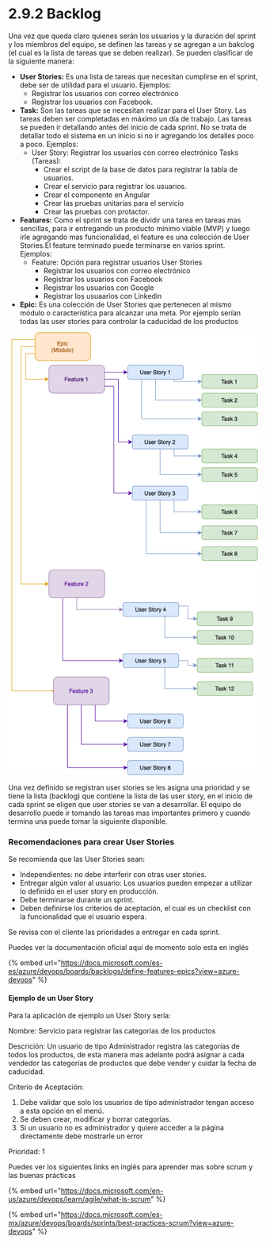 # 2.9.2 Backlog

Una vez que queda claro quienes serán los usuarios y la duración del sprint y los miembros del equipo, se definen las tareas y se agregan a un bakclog \(el cual es la lista de tareas que se deben realizar\). Se pueden clasificar de la siguiente manera:

* **User Stories:** Es una lista de tareas que necesitan cumplirse en el sprint, debe ser de utilidad para el usuario.  Ejemplos: 
  * Registrar los usuarios con correo electrónico
  * Registrar los usuarios con Facebook.
* **Task:** Son las tareas que se necesitan realizar para el User Story. Las tareas deben ser completadas en máximo un día de trabajo. Las tareas se pueden ir detallando antes del inicio de cada sprint. No se trata de detallar todo el sistema en un inicio si no ir agregando los detalles poco a poco. Ejemplos:
  * User Story: Registrar los usuarios con correo electrónico Tasks \(Tareas\):
    * Crear el script de la base de datos para registrar la tabla de usuarios.
    * Crear el servicio para registrar los usuarios.
    * Crear el componente en Angular
    * Crear las pruebas unitarias para el servicio
    * Crear las pruebas con protactor.
* **Features:**  Como el sprint se trata de dividir una tarea en tareas mas sencillas, para ir entregando un producto minimo viable \(MVP\) y luego irle agregando mas funcionalidad, el feature es una colección de User Stories.El feature terminado puede terminarse en varios sprint.  Ejemplos:
  * Feature: Opción para registrar usuarios User Stories
    * Registrar los usuarios con correo electrónico
    * Registrar los usuarios con Facebook
    * Registrar los usuarios con Google
    * Registrar los usuaarios con Linkedin
* **Epic:**  Es una colección de User Stories que pertenecen al mismo módulo o característica para alcanzar una meta. Por ejemplo serían todas las user stories para controlar la caducidad de los productos

![](../../.gitbook/assets/image%20%28438%29.png)

Una vez definido se registran user stories se les asigna una prioridad y se tiene la lista \(backlog\) que contiene la lista de las user story, en el inicio de cada sprint se eligen que user stories se van a desarrollar. El equipo de desarrollo puede ir tomando las tareas mas importantes primero y cuando termina una puede tomar la siguiente disponible.

### Recomendaciones para crear User Stories  

Se recomienda que las User Stories sean:

* Independientes: no debe interferir con otras user stories.
* Entregar algún valor al usuario:  Los usuarios pueden empezar a utilizar lo definido en el user story en producción.
* Debe terminarse durante un sprint.
* Deben definirse los criterios de aceptación, el cual es un checklist con la funcionalidad que el usuario espera.

Se revisa con el cliente las prioridades a entregar en cada sprint. 

Puedes ver la documentación oficial aquí de momento solo esta en inglés

{% embed url="https://docs.microsoft.com/es-es/azure/devops/boards/backlogs/define-features-epics?view=azure-devops" %}

#### Ejemplo de un User Story

Para la aplicación de ejemplo un User Story sería:

Nombre: Servicio para registrar las categorías de los productos

Descrición: Un usuario de tipo Administrador registra las categorías de todos los productos,  de esta manera mas adelante podrá asignar a cada vendedor las categorías de productos que debe vender y cuidar la fecha de caducidad.

Criterio de Aceptación: 

1. Debe validar que solo los usuarios de tipo administrador tengan acceso a esta opción en el menú.
2. Se deben crear, modificar y borrar categorías. 
3. Si un usuario no es administrador y quiere acceder a la página directamente debe mostrarle un error

Prioridad: 1

Puedes ver los siguientes links en inglés para aprender mas sobre scrum y las buenas prácticas

{% embed url="https://docs.microsoft.com/en-us/azure/devops/learn/agile/what-is-scrum" %}

{% embed url="https://docs.microsoft.com/es-mx/azure/devops/boards/sprints/best-practices-scrum?view=azure-devops" %}

